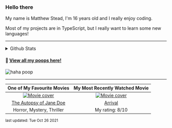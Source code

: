 ### Hello there
My name is Matthew Stead, I'm 16 years old and I really enjoy coding.

Most of my projects are in TypeScript, but I really want to learn some new languages!

---

<details>
  <summary>Github Stats</summary>
  
  ![Metrics](https://raw.githubusercontent.com/matievisthekat/matievisthekat/master/github-metrics.svg)
</details>

#### 💩 [View all my poops here!](https://map.poopmap.net/map.html?token=118c08ea753c910b6849e78958bca987)
![haha poop](https://raw.githubusercontent.com/matievisthekat/matievisthekat/master/poop-metrics.svg)

---

<!--START_SECTION:movies-->
| One of My Favourite Movies | My Most Recently Watched Movie |
| :---: | :---: |
| [![Movie cover](https://m.media-amazon.com/images/M/MV5BMjA2MTEzMzkzM15BMl5BanBnXkFtZTgwMjM2MTM5MDI@._V1_UY209_CR0,0,140,209_AL_.jpg)](https://imdb.com/title/tt7557108/?ref_=ttls_li_i) | [![Movie cover](https://m.media-amazon.com/images/M/MV5BMTExMzU0ODcxNDheQTJeQWpwZ15BbWU4MDE1OTI4MzAy._V1_SX105_CR0,0,105,153_.jpg)](https://imdb.com/title/tt2543164/) |
| [The Autopsy of Jane Doe](https://imdb.com/title/tt7557108/?ref_=ttls_li_i) | [Arrival](https://imdb.com/title/tt2543164/) |
| Horror, Mystery, Thriller | My rating: 8/10 |

<sup>last updated: Tue Oct 26 2021</sup>

<!--END_SECTION:movies-->
